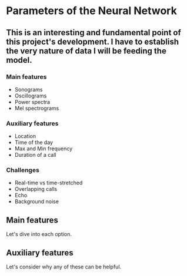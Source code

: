 # Parameters of the Neural Network

## This is an interesting and fundamental point of this project's development. I have to establish the very nature of data I will be feeding the model.

### Main features
- Sonograms
- Oscillograms
- Power spectra
- Mel spectrograms

### Auxiliary features
- Location
- Time of the day
- Max and Min frequency
- Duration of a call

### Challenges
- Real-time vs time-stretched
- Overlapping calls
- Echo
- Background noise


## Main features
Let's dive into each option.

## Auxiliary features
Let's consider why any of these can be helpful.